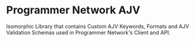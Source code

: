# Programmer Network AJV

Isomorphic Library that contains Custom AJV Keywords, Formats and AJV Validation Schemas used in Programmer Network's Client and API.
